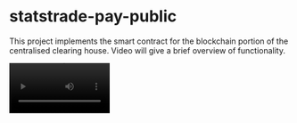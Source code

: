 # statstrade-pay-public

This project implements the smart contract for the blockchain portion of the centralised clearing house. Video will give a brief overview of functionality.

<video src='https://drive.google.com/file/d/18UvfLPTkdFgmhCFeTAbxViSfYX7BFTb8/view?usp=share_link' width=180/>

## Running Tests - Docker

Make sure docker is installed


```
 mkdir test-dir
 cd    test-dir
 git clone https://github.com/zcaudate/foundation-base.git
 git clone https://github.com/statstrade-dev/statstrade-pay-public.git
 docker run --rm --network host -v /var/run/docker.sock:/var/run/docker.sock -v $(pwd):$(pwd) -w $(pwd) zcaudate/foundation-ci:main bash -c 'cd statstrade-pay-public && make setup-checkouts && lein test-pay'

```

## Running Tests

Make sure node is installed

```
npm -g install ganache yarn crypto-js ethers@5.7.2 solc@0.8.17
mkdir test-dir
cd    test-dir
git clone https://github.com/zcaudate/foundation-base.git
git clone https://github.com/statstrade-dev/statstrade-pay-public.git
cd foundation-base && lein install && cd ..
cd statstrade-pay-public
make setup-checkouts && lein test-pay
``

## License

Copyright © 2023 Tahto Group

This program and the accompanying materials are made available under the
terms of the Eclipse Public License 2.0 which is available at
http://www.eclipse.org/legal/epl-2.0.

This Source Code may also be made available under the following Secondary
Licenses when the conditions for such availability set forth in the Eclipse
Public License, v. 2.0 are satisfied: GNU General Public License as published by
the Free Software Foundation, either version 2 of the License, or (at your
option) any later version, with the GNU Classpath Exception which is available
at https://www.gnu.org/software/classpath/license.html.
